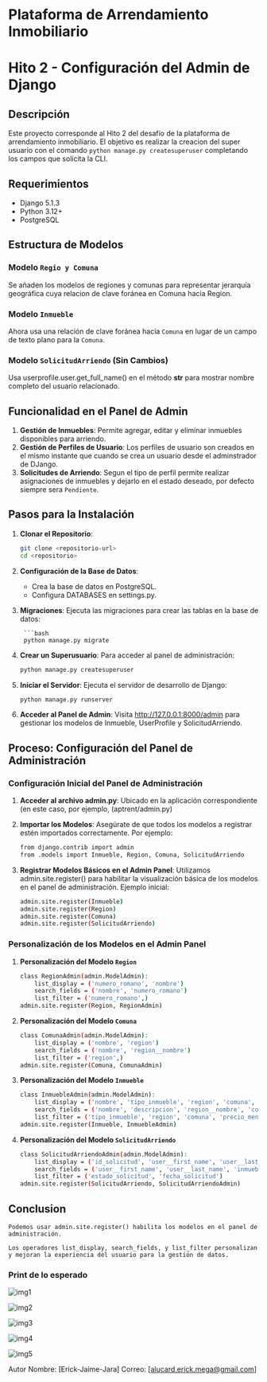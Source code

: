 # Plataforma de Arrendamiento Inmobiliario
# Hito 2 - Configuración del Admin de Django

## Descripción

Este proyecto corresponde al Hito 2 del desafío de la plataforma de arrendamiento inmobiliario. El objetivo es realizar la creacion del super usuario con el comando `python manage.py createsuperuser` completando los campos que solicita la CLI.

## Requerimientos

- Django 5.1.3
- Python 3.12+
- PostgreSQL

## Estructura de Modelos

### Modelo `Regio y Comuna`
Se añaden los modelos de regiones y comunas para representar jerarquía geográfica cuya relacion de clave foránea en Comuna hacia Region.

### Modelo `Inmueble`
Ahora usa una relación de clave foránea hacia `Comuna` en lugar de un campo de texto plano para la `Comuna`.

### Modelo `SolicitudArriendo` (Sin Cambios)
Usa userprofile.user.get_full_name() en el método __str__ para mostrar nombre completo del usuario relacionado.


## Funcionalidad en el Panel de Admin

1. **Gestión de Inmuebles**: Permite agregar, editar y eliminar inmuebles disponibles para arriendo.
2. **Gestión de Perfiles de Usuario**: Los perfiles de usuario son creados en el mismo instante que cuando se crea un usuario desde el adminstrador de DJango.
3. **Solicitudes de Arriendo**: Segun el tipo de perfil permite realizar asignaciones de inmuebles y dejarlo en el estado deseado, por defecto siempre sera `Pendiente`.

## Pasos para la Instalación

1. **Clonar el Repositorio**:
   ```bash
   git clone <repositorio-url>
   cd <repositorio>

2. **Configuración de la Base de Datos**:

    - Crea la base de datos en PostgreSQL.
    - Configura DATABASES en settings.py.

3. **Migraciones**: 
    Ejecuta las migraciones para crear las tablas en la base de datos:

        ```bash
        python manage.py migrate

4. **Crear un Superusuario**: 
    Para acceder al panel de administración:

    ```bash
    python manage.py createsuperuser

5. **Iniciar el Servidor**: 
    Ejecuta el servidor de desarrollo de Django:

    ```bash
    python manage.py runserver

6. **Acceder al Panel de Admin**: 
    Visita http://127.0.0.1:8000/admin para gestionar los modelos de Inmueble, UserProfile y SolicitudArriendo.



## Proceso: Configuración del Panel de Administración
### Configuración Inicial del Panel de Administración

1. **Acceder al archivo admin.py**: Ubicado en la aplicación correspondiente (en este caso, por ejemplo, (aptrent/admin.py)

2. **Importar los Modelos**: Asegúrate de que todos los modelos a registrar estén importados correctamente. Por ejemplo:

    ```bash
    from django.contrib import admin
    from .models import Inmueble, Region, Comuna, SolicitudArriendo

3. **Registrar Modelos Básicos en el Admin Panel**: Utilizamos admin.site.register() para habilitar la visualización básica de los modelos en el panel de administración. Ejemplo inicial:

    ```bash
    admin.site.register(Inmueble)
    admin.site.register(Region)
    admin.site.register(Comuna)
    admin.site.register(SolicitudArriendo)

### Personalización de los Modelos en el Admin Panel

1. **Personalización del Modelo `Region`**

    ```bash
    class RegionAdmin(admin.ModelAdmin):
        list_display = ('numero_romano', 'nombre')
        search_fields = ('nombre', 'numero_romano')
        list_filter = ('numero_romano',)
    admin.site.register(Region, RegionAdmin)


2. **Personalización del Modelo `Comuna`**

    ```bash
    class ComunaAdmin(admin.ModelAdmin):
        list_display = ('nombre', 'region')
        search_fields = ('nombre', 'region__nombre')
        list_filter = ('region',)
    admin.site.register(Comuna, ComunaAdmin)


3. **Personalización del Modelo `Inmueble`**

    ```bash
    class InmuebleAdmin(admin.ModelAdmin):
        list_display = ('nombre', 'tipo_inmueble', 'region', 'comuna', 'precio_mensual')
        search_fields = ('nombre', 'descripcion', 'region__nombre', 'comuna__nombre')
        list_filter = ('tipo_inmueble', 'region', 'comuna', 'precio_mensual')
    admin.site.register(Inmueble, InmuebleAdmin)


4. **Personalización del Modelo `SolicitudArriendo`**

    ```bash
    class SolicitudArriendoAdmin(admin.ModelAdmin):
        list_display = ('id_solicitud', 'user__first_name', 'user__last_name', 'inmueble', 'fecha_solicitud', 'estado_solicitud')
        search_fields = ('user__first_name', 'user__last_name', 'inmueble__nombre', 'estado_solicitud')
        list_filter = ('estado_solicitud', 'fecha_solicitud')
    admin.site.register(SolicitudArriendo, SolicitudArriendoAdmin)

## Conclusion

    Podemos usar admin.site.register() habilita los modelos en el panel de administración.

    Los operadores list_display, search_fields, y list_filter personalizan y mejoran la experiencia del usuario para la gestión de datos.


### Print de lo esperado

![img1](print/Hito2/user.png)

![img2](print/Hito2/comuna.png)

![img3](print/Hito2/inmueble.png)

![img4](print/Hito2/regiones.png)

![img5](print/Hito2/solicitudarr.png)




Autor
Nombre: [Erick-Jaime-Jara]
Correo: [alucard.erick.mega@gmail.com]